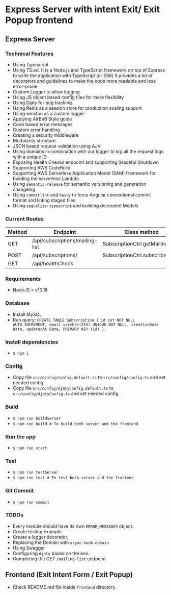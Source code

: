 Express Server with intent Exit/ Exit Popup frontend
===

## Express Server
### Technical Features
- Using Typescript
- Using TS.ed. It is a Node.js and TypeScript framework on top of Express to write the application with TypeScript (or ES6)
  It provides a lot of decorators and guidelines to make the code more readable and less error-prone
- Custom Logger to allow logging
- Using JS object based config files for more flexibility
- Using Djaty for bug tracking
- Using Redis as a session store for production scaling support
- Using winston as a custom logger
- Applying AirBnB Style guide 
- Code based error messages
- Custom error handling
- Creating a security middleware
- Modularity structure
- JSON based request validation using AJV
- Using domains in combination with our logger to log all the request logs with a unique ID
- Exposing Health Checks endpoint and supporting Graceful Shutdown
- Supporting AWS CodeBuild
- Supporting AWS Serverless Application Model (SAM) framework for building the serverless Lambda
- Using `semantic-release` for semantic versioning and generation changelog
- Using `commitlint` and `husky` to force Angular conventional commit format and linting staged files
- Using `sequelize-typescript` and building decorated Models

### Current Routes
| Method         | Endpoint                        | Class method                      |
| -------------- | ------------------------------- | --------------------------------- |
| GET            | /api/subscriptions/mailing-list | SubscriptionCtrl.getMailingList() |
| POST           | /api/subscriptions/             | SubscriptionCtrl.subscribe()      |
| GET            | /api/healthCheck                |                                   |

### Requirements
- NodeJS > v10.18

### Database
- Install MySQL
- Run query: `CREATE TABLE Subscription ( id int NOT NULL AUTO_INCREMENT, email varchar(255) UNIQUE NOT NULL, creationDate Date, updatedAt Date, PRIMARY KEY (id) );`

### Install dependencies
- `$ npm i`

### Config
- Copy file `src/config/config.default.ts` to `src/config/config.ts` and set needed config.
- Copy file `src/config/djatyConfig.default.ts` to `src/config/djatyConfig.ts` and set needed config.

### Build
- `$ npm run buildServer`
- `$ npm run build # To build both server and the frontend`

### Run the app
- `$ npm run start`

### Test
- `$ npm run testServer`
- `$ npm run test # To test both server and the frontend`

### Git Commit
- `$ npm run commit`

### TODOs
- Every module should have its own `ERROR_MESSAGES` object.
- Create testing example.
- Create a logger decorator.
- Replacing the Domain with `async-hook-domain`
- Using Swagger
- Configuring `djaty` based on the env.
- Completing the GET `/mailing-list` endpoint

## Frontend (Exit Intent Form / Exit Popup)
- Check README.md file inside `frontend` directory.
